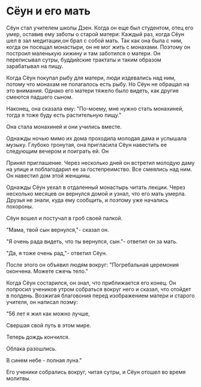 # Сёун и его мать

Сёун стал учителем школы Дзен. Когда он еще был студентом, отец его умер, оставив ему заботы о старой матери: Каждый раз, когда Сёун шел в зал медитации,он брал с собой мать. Так как она была с ним, когда он посещал монастыри, он не мог жить с монахами. Поэтому он построил маленькую хижину и там заботился о матери. Он переписывал сутры, буддийские трактаты и таким образом зарабатывал на пищу.

Когда Сёун покупал рыбу для матери, люди издевались над ним, потому что монахам не полагалось есть рыбу. Но Сёун не обращал на это внимания. Однако его матери тяжело было видеть, как другие смеются падшего сыном.

Наконец, она сказала ему: "По-моему, мне нужно стать монахиней, тогда я тоже буду есть растительную пищу."

Она стала монахиней и они учились вместе.

Однажды ночью мимо их дома проходила молодая дама и услышала музыку. Глубоко тронутая, она пригласила Сёун навестить ее следующим вечером и поиграть ей. Он

Принял приглашение. Через несколько дней он встретил молодую даму на улице и поблагодарил ее за гостепреимство. Все смеялись над ним. Он навестил дом этой женщины.

Однажды Сёун уехал в отдаленный монастырь читать лекции. Через несколько месяцев он вернулся домой и узнал, что его мать умерла. Друзья не знали, куда ему сообщить, и поэтому уже начались похороны.

Сёун вошел и постучал в гроб своей палкой.

"Мама, твой сын вернулся,"- сказал он.

"Я очень рада видеть, что ты вернулся, сын."- ответил он за мать.

"Да, я тоже очень рад,"- ответил Сёун.

После этого он объявил людям вокруг: "Погребальная церемония окончена. Можете сжечь тело."

Когда Сёун состарился, он знал, что приближается его конец. Он попросил учеников утром собраться вокруг него и сказал, что отойдет в полдень. Возжигая благовония перед изображением матери и старого учителя, он написал поэму:

"56 лет я жил как можно лучше,

Свершая свой путь в этом мире.

Теперь дождь кончился.

Облака разошлись.

В синем небе - полная луна."

Его ученики собрались вокруг, читая сутры, и Сёун отошел во время молитвы.